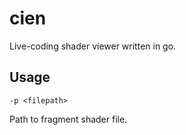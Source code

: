 # cien
Live-coding shader viewer written in go.

## Usage
```
-p <filepath>
```
Path to fragment shader file.
